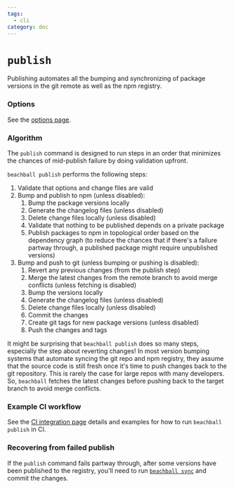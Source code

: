 ```yaml
---
tags:
  - cli
category: doc
---
```


# `publish`

Publishing automates all the bumping and synchronizing of package versions in the git remote as well as the npm registry.

### Options

See the [options page](./options).

### Algorithm

The `publish` command is designed to run steps in an order that minimizes the chances of mid-publish failure by doing validation upfront.

`beachball publish` performs the following steps:

1. Validate that options and change files are valid
2. Bump and publish to npm (unless disabled):
   1. Bump the package versions locally
   2. Generate the changelog files (unless disabled)
   3. Delete change files locally (unless disabled)
   4. Validate that nothing to be published depends on a private package
   5. Publish packages to npm in topological order based on the dependency graph (to reduce the chances that if there's a failure partway through, a published package might require unpublished versions)
3. Bump and push to git (unless bumping or pushing is disabled):
   1. Revert any previous changes (from the publish step)
   2. Merge the latest changes from the remote branch to avoid merge conflicts (unless fetching is disabled)
   3. Bump the versions locally
   4. Generate the changelog files (unless disabled)
   5. Delete change files locally (unless disabled)
   6. Commit the changes
   7. Create git tags for new package versions (unless disabled)
   8. Push the changes and tags

It might be surprising that `beachball publish` does so many steps, especially the step about reverting changes! In most version bumping systems that automate syncing the git repo and npm registry, they assume that the source code is still fresh once it's time to push changes back to the git repository. This is rarely the case for large repos with many developers. So, `beachball` fetches the latest changes before pushing back to the target branch to avoid merge conflicts.

### Example CI workflow

See the [CI integration page](../concepts/ci-integration) details and examples for how to run `beachball publish` in CI.

### Recovering from failed publish

If the `publish` command fails partway through, after some versions have been published to the registry, you'll need to run [`beachball sync`](./sync) and commit the changes.
